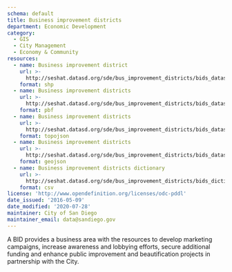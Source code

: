 ```yaml
---
schema: default
title: Business improvement districts
department: Economic Development
category:
  - GIS
  - City Management
  - Economy & Community
resources:
  - name: Business improvement district
    url: >-
      http://seshat.datasd.org/sde/bus_improvement_districts/bids_datasd.zip
    format: shp
  - name: Business improvement districts
    url: >-
      http://seshat.datasd.org/sde/bus_improvement_districts/bids_datasd.pbf
    format: pbf
  - name: Business improvement districts
    url: >-
      http://seshat.datasd.org/sde/bus_improvement_districts/bids_datasd.topojson
    format: topojson
  - name: Business improvement districts
    url: >-
      http://seshat.datasd.org/sde/bus_improvement_districts/bids_datasd.geojson
    format: geojson
  - name: Business improvement districts dictionary
    url: >-
      http://seshat.datasd.org/sde/bus_improvement_districts/bids_dictionary_datasd.csv
    format: csv
license: 'http://www.opendefinition.org/licenses/odc-pddl'
date_issued: '2016-05-09'
date_modified: '2020-07-28'
maintainer: City of San Diego
maintainer_email: data@sandiego.gov
---
```

A BID provides a business area with the resources to develop marketing campaigns, increase awareness and lobbying efforts, secure additional funding and enhance public improvement and beautification projects in partnership with the City.

